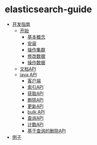 elasticsearch-guide
===================

* [开发指南](README.md)
  * [开始](getting-started/README.md)
     * [基本概念](getting-started/basic-concepts.md)
     * [安装](getting-started/installation.md)
     * [操作集群](getting-started/exploring-cluster.md)
     * [修改数据](getting-started/modifying-data.md)
     * [操作数据](getting-started/exploring-data.md)
  * [文档API](document-apis/README.md)
  * [java API](java-api/README.md)
    * [客户端](java-api/client.md)
    * [索引API](java-api/index-api.md)
    * [获取API](java-api/get-api.md)
    * [删除API](java-api/delete-api.md)
    * [更新API](java-api/update-api.md)
    * [bulk API](java-api/bulk-api.md)
    * [查询API](java-api/search-api.md)
    * [计数API](java-api/count-api.md)
    * [基于查询的删除API](java-api/delete-by-query-api.md)
* [例子](example-in-large-data/example.md)
